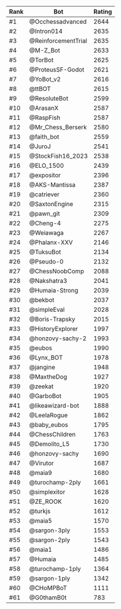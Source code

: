 Rank|Bot|Rating
---|---|---
#1|@Occhessadvanced|2644
#2|@Intron014|2635
#3|@ReinforcementTrial|2635
#4|@M-Z_Bot|2633
#5|@TorBot|2625
#6|@ProteusSF-Godot|2621
#7|@YoBot_v2|2616
#8|@ttBOT|2615
#9|@ResoluteBot|2599
#10|@ArasanX|2587
#11|@RaspFish|2587
#12|@Mr_Chess_Berserk|2580
#13|@faith_bot|2559
#14|@JuroJ|2541
#15|@StockFish16_2023|2538
#16|@ELO_1500|2439
#17|@expositor|2396
#18|@AKS-Mantissa|2387
#19|@catriever|2360
#20|@SaxtonEngine|2315
#21|@pawn_git|2309
#22|@Cheng-4|2275
#23|@Weiawaga|2267
#24|@Phalanx-XXV|2146
#25|@TuksuBot|2134
#26|@Pseudo-0|2132
#27|@ChessNoobComp|2088
#28|@Nakshatra3|2041
#29|@Humaia-Strong|2039
#30|@bekbot|2037
#31|@simpleEval|2028
#32|@Boris-Trapsky|2015
#33|@HistoryExplorer|1997
#34|@honzovy-sachy-2|1993
#35|@eubos|1990
#36|@Lynx_BOT|1978
#37|@jangine|1948
#38|@MaxtheDog|1927
#39|@zeekat|1920
#40|@GarboBot|1905
#41|@likeawizard-bot|1888
#42|@LeelaRogue|1862
#43|@baby_eubos|1795
#44|@ChessChildren|1763
#45|@Demolito_L5|1730
#46|@honzovy-sachy|1690
#47|@Virutor|1687
#48|@maia9|1680
#49|@turochamp-2ply|1661
#50|@simplexitor|1628
#51|@ZE_ROOK|1620
#52|@turkjs|1612
#53|@maia5|1570
#54|@sargon-3ply|1553
#55|@sargon-2ply|1543
#56|@maia1|1486
#57|@Humaia|1485
#58|@turochamp-1ply|1364
#59|@sargon-1ply|1342
#60|@CHoMPBoT|1111
#61|@G0thamB0t|783
